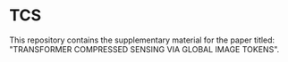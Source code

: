 # TCS
This repository contains the supplementary material for the paper titled: "TRANSFORMER COMPRESSED SENSING VIA GLOBAL IMAGE TOKENS".
